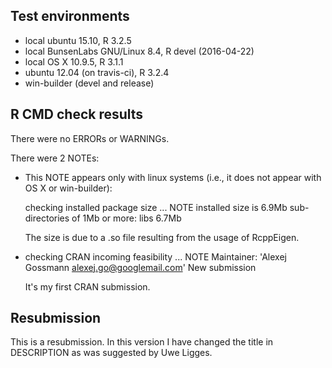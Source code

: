## Test environments
* local ubuntu 15.10, R 3.2.5
* local BunsenLabs GNU/Linux 8.4, R devel (2016-04-22)
* local OS X 10.9.5, R 3.1.1
* ubuntu 12.04 (on travis-ci), R 3.2.4
* win-builder (devel and release)

## R CMD check results
There were no ERRORs or WARNINGs. 

There were 2 NOTEs:

* This NOTE appears only with linux systems (i.e., it does not appear with OS X or win-builder):
  
  checking installed package size ... NOTE
  installed size is  6.9Mb
  sub-directories of 1Mb or more:
    libs   6.7Mb

  The size is due to a .so file resulting from the usage of RcppEigen.

* checking CRAN incoming feasibility ... NOTE
  Maintainer: 'Alexej Gossmann <alexej.go@googlemail.com>'
  New submission

  It's my first CRAN submission.

## Resubmission

This is a resubmission. In this version I have changed the title in DESCRIPTION as was suggested by Uwe Ligges.
